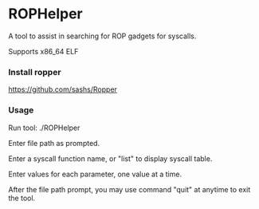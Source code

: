 # ROPHelper
A tool to assist in searching for ROP gadgets for syscalls.

Supports x86_64 ELF

### Install ropper
https://github.com/sashs/Ropper

### Usage
Run tool: ./ROPHelper

Enter file path as prompted.

Enter a syscall function name, or "list" to display syscall table.

Enter values for each parameter, one value at a time.

After the file path prompt, you may use command "quit" at anytime to exit the tool.
